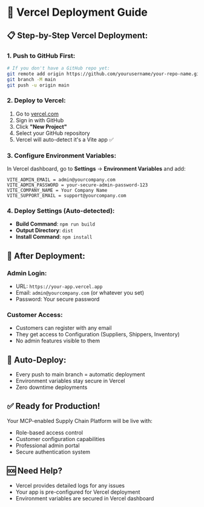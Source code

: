 # 🚀 Vercel Deployment Guide

## 📋 **Step-by-Step Vercel Deployment:**

### **1. Push to GitHub First:**
```bash
# If you don't have a GitHub repo yet:
git remote add origin https://github.com/yourusername/your-repo-name.git
git branch -M main
git push -u origin main
```

### **2. Deploy to Vercel:**
1. Go to [vercel.com](https://vercel.com)
2. Sign in with GitHub
3. Click **"New Project"**
4. Select your GitHub repository
5. Vercel will auto-detect it's a Vite app ✅

### **3. Configure Environment Variables:**
In Vercel dashboard, go to **Settings** → **Environment Variables** and add:

```
VITE_ADMIN_EMAIL = admin@yourcompany.com
VITE_ADMIN_PASSWORD = your-secure-admin-password-123
VITE_COMPANY_NAME = Your Company Name
VITE_SUPPORT_EMAIL = support@yourcompany.com
```

### **4. Deploy Settings (Auto-detected):**
- **Build Command**: `npm run build`
- **Output Directory**: `dist`
- **Install Command**: `npm install`

## 🎯 **After Deployment:**

### **Admin Login:**
- URL: `https://your-app.vercel.app`
- Email: `admin@yourcompany.com` (or whatever you set)
- Password: Your secure password

### **Customer Access:**
- Customers can register with any email
- They get access to Configuration (Suppliers, Shippers, Inventory)
- No admin features visible to them

## 🔄 **Auto-Deploy:**
- Every push to main branch = automatic deployment
- Environment variables stay secure in Vercel
- Zero downtime deployments

## ✅ **Ready for Production!**
Your MCP-enabled Supply Chain Platform will be live with:
- Role-based access control
- Customer configuration capabilities  
- Professional admin portal
- Secure authentication system

## 🆘 **Need Help?**
- Vercel provides detailed logs for any issues
- Your app is pre-configured for Vercel deployment
- Environment variables are secured in Vercel dashboard
